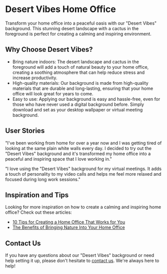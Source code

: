 <!--font:Poppins-->

# Desert Vibes Home Office

Transform your home office into a peaceful oasis with our "Desert Vibes" background. This stunning desert landscape with a cactus in the foreground is perfect for creating a calming and inspiring environment.

## Why Choose Desert Vibes?

- Bring nature indoors: The desert landscape and cactus in the foreground will add a touch of natural beauty to your home office, creating a soothing atmosphere that can help reduce stress and increase productivity.
- High-quality materials: Our background is made from high-quality materials that are durable and long-lasting, ensuring that your home office will look great for years to come.
- Easy to use: Applying our background is easy and hassle-free, even for those who have never used a digital background before. Simply download and set as your desktop wallpaper or virtual meeting background.

## User Stories

"I've been working from home for over a year now and I was getting tired of looking at the same plain white walls every day. I decided to try out the "Desert Vibes" background and it's transformed my home office into a peaceful and inspiring space that I love working in."

"I love using the "Desert Vibes" background for my virtual meetings. It adds a touch of personality to my video calls and helps me feel more relaxed and focused during long work sessions."

## Inspiration and Tips

Looking for more inspiration on how to create a calming and inspiring home office? Check out these articles:

- [10 Tips for Creating a Home Office That Works for You](#)
- [The Benefits of Bringing Nature Into Your Home Office](#)

## Contact Us

If you have any questions about our "Desert Vibes" background or need help setting it up, please don't hesitate to [contact us](#). We're always here to help!

<!--

Write me content for website with wallpaper which alt text is:

"A desert landscape with a cactus in the foreground"

The name/title of the page should not be 1:1 copy of the alt text but rather a real content of the website which is using this wallpaper.

- Use markdown format 
- Start with heading
- Heading should be short and concise
- The content should look like a real website 
- The website should not be about the wallpaper, wallpaper is just a related background
- Heading should be contain work "wallpaper" or "background"
- Include real sections like references, contact, user stories, etc. use things relevant to the page purpose.
- Feel free to use structure like headings, bullets, numbering, blockquotes, paragraphs, horizontal lines, etc.
- You can use formatting like bold or _italic_
- You can include UTF-8 emojis
- Links should be only #hash anchors (and you can refer to the document itself)
- Do not include images


---


# Desert Vibes Wallpaper for Your Home Office

Transform your home office into a peaceful oasis with our "Desert Vibes" wallpaper. This stunning wallpaper features a beautiful desert landscape with a cactus in the foreground, perfect for creating a calming and inspiring environment.

## Why Choose "Desert Vibes" Wallpaper?

- Bring nature indoors: The desert landscape and cactus in the foreground will bring a touch of nature to your home office, creating a soothing atmosphere that can help reduce stress and increase productivity.
- High-quality materials: Our wallpaper is made from high-quality materials that are durable and long-lasting, ensuring that your home office will look great for years to come.
- Easy to install: Installing our wallpaper is easy and hassle-free, even for those who have never installed wallpaper before. Simply follow our step-by-step instructions and you'll have a beautiful new backdrop for your home office in no time.

## User Stories

"I've been working from home for over a year now and I was getting tired of looking at the same plain white walls every day. I decided to try out the "Desert Vibes" wallpaper and I'm so glad I did! It's transformed my home office into a peaceful and inspiring space that I love working in."

"I was hesitant to install wallpaper myself, but the instructions that came with the "Desert Vibes" wallpaper were so clear and easy to follow that I had no trouble at all. Now my home office looks amazing!"

## References

Check out these articles for more inspiration on how to create a calming and inspiring home office:

- [10 Tips for Creating a Home Office That Works for You](#)
- [The Benefits of Bringing Nature Into Your Home Office](#)

## Contact Us

If you have any questions about our "Desert Vibes" wallpaper or need help with installation, please don't hesitate to [contact us](#). We're always here to help!


---


Heading should not include word "wallpaper". The website should not be about the wallpaper itself, wallpaper is just a related background, rewrite whole content.


---


# Create a Calming Home Office with Desert Vibes

Transform your home office into a peaceful oasis with our "Desert Vibes" background. This stunning desert landscape with a cactus in the foreground is perfect for creating a calming and inspiring environment.

## Why Choose Desert Vibes?

- Bring nature indoors: The desert landscape and cactus in the foreground will bring a touch of nature to your home office, creating a soothing atmosphere that can help reduce stress and increase productivity.
- High-quality materials: Our background is made from high-quality materials that are durable and long-lasting, ensuring that your home office will look great for years to come.
- Easy to use: Applying our background is easy and hassle-free, even for those who have never used a digital background before. Simply download and set as your desktop wallpaper or virtual meeting background.

## User Stories

"I've been working from home for over a year now and I was getting tired of looking at the same plain white walls every day. I decided to try out the "Desert Vibes" background and it's transformed my home office into a peaceful and inspiring space that I love working in."

"I love using the "Desert Vibes" background for my virtual meetings. It adds a touch of personality to my video calls and helps me feel more relaxed and focused during long work sessions."

## Inspiration and Tips

Check out these articles for more inspiration on how to create a calming and inspiring home office:

- [10 Tips for Creating a Home Office That Works for You](#)
- [The Benefits of Bringing Nature Into Your Home Office](#)

## Contact Us

If you have any questions about our "Desert Vibes" background or need help setting it up, please don't hesitate to [contact us](#). We're always here to help!


---


Heading is too long, rewrite whole content.


---


# Desert Vibes Background: Create a Calming Home Office

Our "Desert Vibes" background is the perfect way to transform your home office into a peaceful oasis. Featuring a stunning desert landscape with a cactus in the foreground, this background will bring a touch of nature to your workspace and help you stay calm and focused throughout the day.

## Why Choose Desert Vibes?

- Bring nature indoors: The desert landscape and cactus in the foreground will add a touch of natural beauty to your home office, creating a soothing atmosphere that can help reduce stress and increase productivity.
- High-quality materials: Our background is made from high-quality materials that are durable and long-lasting, ensuring that your home office will look great for years to come.
- Easy to use: Applying our background is easy and hassle-free, even for those who have never used a digital background before. Simply download and set as your desktop wallpaper or virtual meeting background.

## User Stories

"I've been working from home for over a year now and I was getting tired of looking at the same plain white walls every day. I decided to try out the "Desert Vibes" background and it's transformed my home office into a peaceful and inspiring space that I love working in."

"I love using the "Desert Vibes" background for my virtual meetings. It adds a touch of personality to my video calls and helps me feel more relaxed and focused during long work sessions."

## Inspiration and Tips

Looking for more inspiration on how to create a calming and inspiring home office? Check out these articles:

- [10 Tips for Creating a Home Office That Works for You](#)
- [The Benefits of Bringing Nature Into Your Home Office](#)

## Contact Us

If you have any questions about our "Desert Vibes" background or need help setting it up, please don't hesitate to [contact us](#). We're always here to help!


---


Heading is too long, rewrite whole content.


---


# Create a Calming Home Office with Desert Vibes Background

Transform your home office into a peaceful oasis with our "Desert Vibes" background. This stunning desert landscape with a cactus in the foreground is perfect for creating a calming and inspiring environment.

## Why Choose Desert Vibes?

- Bring nature indoors: The desert landscape and cactus in the foreground will add a touch of natural beauty to your home office, creating a soothing atmosphere that can help reduce stress and increase productivity.
- High-quality materials: Our background is made from high-quality materials that are durable and long-lasting, ensuring that your home office will look great for years to come.
- Easy to use: Applying our background is easy and hassle-free, even for those who have never used a digital background before. Simply download and set as your desktop wallpaper or virtual meeting background.

## User Stories

"I've been working from home for over a year now and I was getting tired of looking at the same plain white walls every day. I decided to try out the "Desert Vibes" background and it's transformed my home office into a peaceful and inspiring space that I love working in."

"I love using the "Desert Vibes" background for my virtual meetings. It adds a touch of personality to my video calls and helps me feel more relaxed and focused during long work sessions."

## Inspiration and Tips

Looking for more inspiration on how to create a calming and inspiring home office? Check out these articles:

- [10 Tips for Creating a Home Office That Works for You](#)
- [The Benefits of Bringing Nature Into Your Home Office](#)

## Contact Us

If you have any questions about our "Desert Vibes" background or need help setting it up, please don't hesitate to [contact us](#). We're always here to help!


---


Write me a Google font which is best fitting for the website.

Pick from the list:
- Lato
- Alegreya
- Roboto
- Dancing Script
- IBM Plex Sans
- Playfair Display
- Orbitron
- Inter
- Exo 2
- Open Sans
- Futura
- Great Vibes
- Poppins
- Lobster
- Barlow Condensed
- Raleway
- Montserrat


Write just the font name nothing else.


---


Poppins

-->
